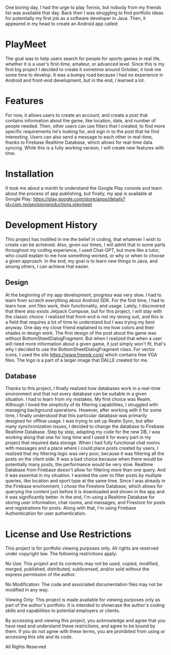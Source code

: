 One boring day, I had the urge to play Tennis, but nobody from my friends list was available that
day. Back then I was struggling to find portfolio ideas for potentially my first job as a software
developer in Java. Then, it appeared in my head to create an Android app called:

# PlayMeet

The goal was to help users search for people for sports games in real life, whether it is a user's
first-time, amateur, or advanced level.
Since this is my first big project I decided to create it sometime around October, it took me some
time to develop. It was a bumpy road because I had no experience in Android and front-end
development, but in the end, I learned a lot.

# Features

For now, it allows users to create an account, and create a post that contains information about the
game, like location, date, and number of people needed. Then, other users can use filters that I
created, to find more specific requirements he's looking for, and sign in to the post that he find
interesting. Users can also send a message to each other in real-time, thanks to Firebase Realtime
Database, which allows for real-time data syncing.
While this is a fully working version, I will create new features with time.

# Installation

It took me about a month to understand the Google Play console and learn about the process of app
publishing, but finally, my app is available at Google Play:
https://play.google.com/store/apps/details?id=com.noisevisionproductions.playmeet

# Development History

This project has instilled in me the belief in coding, that whatever I wish to create can be
achieved. Also, given our times, I will admit that in some parts throughout my coding experience, I
used Chat-GPT, but more like a tutor, who could explain to me how something worked, or why or when
to choose a given approach. In the end, my goal is to learn new things in Java, and among others, I
can achieve that easier.

## Design

At the beginning of my app development, progress was very slow. I had to learn from scratch
everything about Android SDK. For the first time, I had to learn how .xml files work, their
functionality, and usage. Lately, I discovered that there also exists Jetpack Compose, but for this
project, I will stay with the classic choice. I realized that front-end is not my strong suit, and
this is a field that requires a lot of time to understand but I was trying my best anyway. One day
my close friend explained to me how colors and their shades in design work. The first design of the
post about the game was without BottomSheetDialogFragment. But when I realized that when a user will
need more information about a given game, it just simply won't fit, that's why I decided to use the
BottomSheetDialogFragment class.
For vector icons, I used the site https://www.freepik.com/ which contains free VGA files. The logo
is a part of a larger image that DALLE created for me.

## Database

Thanks to this project, I finally realized how databases work in a real-time environment and that
not every database can be suitable in a given situation. I had to learn from my mistakes.
My first choice was Realm. Although I loved the simplicity of its filtering capabilities, I
struggled with managing background operations. However, after working with it for some time, I
finally understood that this particular database was primarily designed for offline usage.
I was trying to set up Realm Sync, but after many synchronization issues, I decided to change the
database to Firebase Realtime Database. Step by step, adapting my code for the new DB, I was working
along that one for long time and I used it for every part in my project that required data storage.
When I had fully functional chat rooms with messages and a place where I could place posts created
by users, I realized that my filtering logic was very poor, because it was filtering all the posts
on the client side. It was a bad choice because when there would be potentially many posts, the
performance would be very slow. Realtime Database from Firebase doesn't allow for filtering more
than one query. And it was essential in my situation. I wanted the user to filter posts by multiple
queries, like location and sport type at the same time.
Since I was already in the Firebase environment, I chose the Firestore Database, which allows for
querying the content just before it is downloaded and shown in the app and it was significantly
better.
In the end, I'm using a Realtime Database for storing user information, chat rooms, and messages,
and Firestore for posts and registrations for posts. Along with that, I'm using Firebase
Authentication for user authentication.

# License and Use Restrictions

This project is for portfolio viewing purposes only. All rights are reserved under copyright law.
The following restrictions apply:

No Use: This project and its contents may not be used, copied, modified, merged, published,
distributed, sublicensed, and/or sold without the express permission of the author.

No Modification: The code and associated documentation files may not be modified in any way.

Viewing Only: This project is made available for viewing purposes only as part of the author's
portfolio. It is intended to showcase the author's coding skills and capabilities to potential
employers or clients.

By accessing and viewing this project, you acknowledge and agree that you have read and understand
these restrictions, and agree to be bound by them. If you do not agree with these terms, you are
prohibited from using or accessing this site and its code.

All Rights Reserved